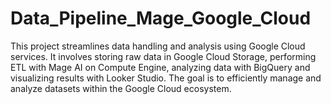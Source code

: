 # Data_Pipeline_Mage_Google_Cloud
This project streamlines data handling and analysis using Google Cloud services. It involves storing raw data in Google Cloud Storage, performing ETL with Mage AI on Compute Engine, analyzing data with BigQuery and visualizing results with Looker Studio. The goal is to efficiently manage and analyze datasets within the Google Cloud ecosystem.
